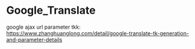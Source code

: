 # Google_Translate

google ajax url parameter tkk:<br/>
<https://www.zhanghuanglong.com/detail/google-translate-tk-generation-and-parameter-details>
